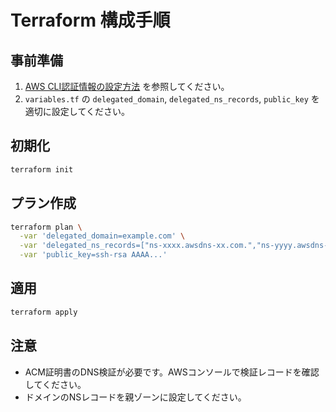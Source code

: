 # Terraform 構成手順

## 事前準備

1. [AWS CLI認証情報の設定方法](./aws-credentials.md) を参照してください。
2. `variables.tf` の `delegated_domain`, `delegated_ns_records`, `public_key` を適切に設定してください。

## 初期化

```sh
terraform init
```

## プラン作成

```sh
terraform plan \
  -var 'delegated_domain=example.com' \
  -var 'delegated_ns_records=["ns-xxxx.awsdns-xx.com.","ns-yyyy.awsdns-yy.net."]' \
  -var 'public_key=ssh-rsa AAAA...'
```

## 適用

```sh
terraform apply
```

## 注意

- ACM証明書のDNS検証が必要です。AWSコンソールで検証レコードを確認してください。
- ドメインのNSレコードを親ゾーンに設定してください。